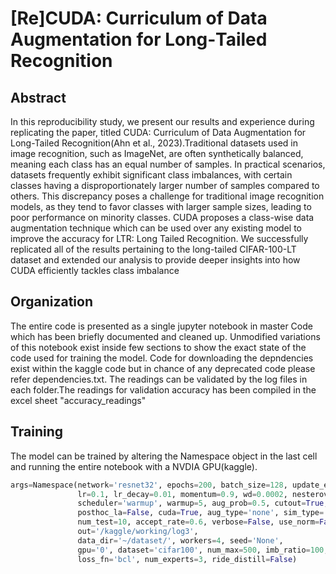 # [Re]CUDA: Curriculum of Data Augmentation for Long‐Tailed Recognition

## Abstract
In this reproducibility study, we present our results and experience during replicating the paper, titled CUDA: 
Curriculum of Data Augmentation for Long-Tailed Recognition(Ahn et al., 2023).Traditional datasets used in image 
recognition, such as ImageNet, are often synthetically balanced, meaning each class has an equal number of samples. 
In practical scenarios, datasets frequently exhibit significant class imbalances, with certain classes having a 
disproportionately larger number of samples compared to others. This discrepancy poses a challenge for traditional
image recognition models, as they tend to favor classes with larger sample sizes, leading to poor performance on minority
classes. CUDA proposes a class-wise data augmentation technique which can be used over any existing model to improve the
accuracy for LTR: Long Tailed Recognition. We successfully replicated all of the results pertaining to the long-tailed 
CIFAR-100-LT dataset and extended our analysis to provide deeper insights into how CUDA efficiently tackles class imbalance

## Organization
The entire code is presented as a single jupyter notebook in master Code which has been briefly documented and cleaned up.
Unmodified variations of this notebook exist inside few sections to show the exact state of the code used for training the model.
Code for downloading the depndencies exist within the kaggle code but in chance of any deprecated code please refer dependencies.txt.
The readings can be validated by the log files in each folder.The readings for validation accuracy has been compiled 
in the excel sheet "accuracy_readings"

## Training
The model can be trained by altering the Namespace object in the last cell and running the entire notebook with a NVDIA GPU(kaggle).
```python
args=Namespace(network='resnet32', epochs=200, batch_size=128, update_epoch=1,
               lr=0.1, lr_decay=0.01, momentum=0.9, wd=0.0002, nesterov=False,
               scheduler='warmup', warmup=5, aug_prob=0.5, cutout=True, cmo=False,
               posthoc_la=False, cuda=True, aug_type='none', sim_type='none', max_d=30,
               num_test=10, accept_rate=0.6, verbose=False, use_norm=False,
               out='/kaggle/working/log3',
               data_dir='~/dataset/', workers=4, seed='None',
               gpu='0', dataset='cifar100', num_max=500, imb_ratio=100,
               loss_fn='bcl', num_experts=3, ride_distill=False)
```
